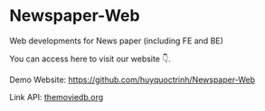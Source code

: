 # Newspaper-Web
Web developments for News paper (including FE and BE)

You can access here to visit our website 👇.

Demo Website: https://github.com/huyquoctrinh/Newspaper-Web

Link API: [themoviedb.org](https://www.themoviedb.org/settings/api)
